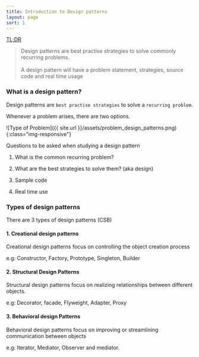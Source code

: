```yaml
---
title: Introduction to Design patterns
layout: page
sort: 1
---
```


[TL;DR](/assets/tl_dr_design_patterns.png)

> Design patterns are best practise strategies to solve commonly recurring problems.<br><br>
> A design pattern will have a problem statement, strategies, source code and real time usage

### What is a design pattern?

Design patterns are `best practise strategies` to solve a `recurring problem`.


Whenever a problem arises, there are two options.


![Type of Problem]({{ site.url }}/assets/problem_design_patterns.png){:class="img-responsive"}

Questions to be asked when studying a design pattern

1. What is the common recurring problem?

2. What are the best strategies to solve them? (aka design)

3. Sample code

4. Real time use

### Types of design patterns

There are 3 types of design patterns (CSB)

#### 1. Creational design patterns


Creational design patterns focus on controlling the object creation process

e.g: Constructor, Factory, Prototype, Singleton, Builder

#### 2. Structural Design Patterns

Structural design patterns focus on realizing relationships between different objects.

e.g: Decorator, facade, Flyweight, Adapter, Proxy

#### 3. Behavioral design Patterns

Behavioral design patterns focus on improving or streamlining communication between objects

e.g: Iterator, Mediator, Observer and mediator.


